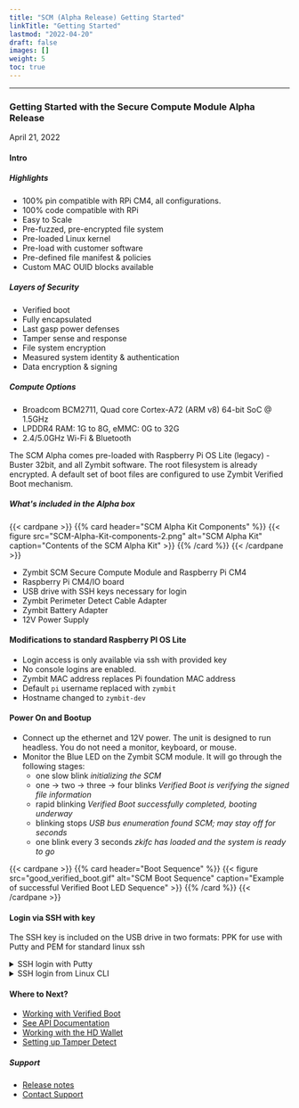 ```yaml
---
title: "SCM (Alpha Release) Getting Started"
linkTitle: "Getting Started"
lastmod: "2022-04-20"
draft: false
images: []
weight: 5
toc: true
---
```


-----
### **Getting Started with the Secure Compute Module Alpha Release**
April 21, 2022

#### Intro

##### Highlights
* 100% pin compatible with RPi CM4, all configurations.
* 100% code compatible with RPi
* Easy to Scale
* Pre-fuzzed, pre-encrypted file system
* Pre-loaded Linux kernel
* Pre-load with customer software
* Pre-defined file manifest & policies
* Custom MAC OUID blocks available

##### Layers of Security
* Verified boot
* Fully encapsulated
* Last gasp power defenses
* Tamper sense and response
* File system encryption
* Measured system identity & authentication
* Data encryption & signing

##### Compute Options
* Broadcom BCM2711, Quad core Cortex-A72 (ARM v8) 64-bit SoC @ 1.5GHz
* LPDDR4 RAM: 1G to 8G, eMMC: 0G to 32G
* 2.4/5.0GHz Wi-Fi & Bluetooth

The SCM Alpha comes pre-loaded with Raspberry Pi OS Lite (legacy) - Buster 32bit, and all Zymbit software. The root filesystem is already encrypted. A default set of boot files are configured to use Zymbit Verified Boot mechanism.

##### What's included in the Alpha box

{{< cardpane >}}
{{% card header="SCM Alpha Kit Components" %}}
{{< figure 
    src="SCM-Alpha-Kit-components-2.png"
    alt="SCM Alpha Kit"
    caption="Contents of the SCM Alpha Kit"
    >}}
{{% /card %}}
{{< /cardpane >}}

 
 * Zymbit SCM Secure Compute Module and Raspberry Pi CM4
 * Raspberry Pi CM4/IO board
 * USB drive with SSH keys necessary for login
 * Zymbit Perimeter Detect Cable Adapter
 * Zymbit Battery Adapter
 * 12V Power Supply

#### Modifications to standard Raspberry PI OS Lite
  * Login access is only available via ssh with provided key
  * No console logins are enabled.
  * Zymbit MAC address replaces Pi foundation MAC address
  * Default `pi` username replaced with `zymbit`
  * Hostname changed to `zymbit-dev`

#### Power On and Bootup
 * Connect up the ethernet and 12V power. The unit is designed to run headless. You do not need a monitor, keyboard, or mouse.
 * Monitor the Blue LED on the Zymbit SCM module. It will go through the following stages:
    - one slow blink  *initializing the SCM*
    - one -> two -> three -> four blinks *Verified Boot is verifying the signed file information*
    - rapid blinking *Verified Boot successfully completed, booting underway*
    - blinking stops *USB bus enumeration found SCM; may stay off for seconds*
    - one blink every 3 seconds *zkifc has loaded and the system is ready to go*

{{< cardpane >}}
{{% card header="Boot Sequence" %}}
{{< figure 
    src="good_verified_boot.gif"
    alt="SCM Boot Sequence"
    caption="Example of successful Verified Boot LED Sequence"
    >}}
{{% /card %}}
{{< /cardpane >}}


#### Login via SSH with key
The SSH key is included on the USB drive in two formats: PPK for use with Putty and PEM for standard linux ssh

<details>

<summary>
   SSH login with Putty
</summary>
    
* Copy PPK key from USB drive to your host

{{< cardpane >}}
{{% card header="Open PuTTY" %}}
{{< figure
    src="putty1.png"
    alt="Load SSH key file into PuTTY"
    caption="Open PuTTY, navigate to SSH -> Auth, and Browse to the PPK file."
    >}}
{{% /card %}}
{{% card header="Configure and Save" %}}
{{< figure
    src="putty2.png"
    alt="Choose Session, then name and Save"
    caption="Choose Session, then fill out the Host Name, the Session name, and Save."
    >}}
{{% /card %}}
{{< /cardpane >}}
    
{{< cardpane >}}
{{% card header="Open SSH Session" %}}
{{< figure
    src="putty3.png"
    alt="Open your PuTTY Session"
    caption="Choose your saved session and Open. Enter the Passphrase you received from Zymbit when prompted."
    >}}
{{% /card %}}
{{< /cardpane >}}

</details>

<details>

<summary>
   SSH login from Linux CLI
</summary>

    1. Copy PEM key from USB drive to your host
    2. `ssh -i zscm.pem zymbit@zymbit-dev`

</details>

#### Where to Next?
 * [Working with Verified Boot](../../../tutorials/verified-boot/)
 * [See API Documentation](../../../api/)
 * [Working with the HD Wallet](../../../tutorials/digital-wallet/)
 * [Setting up Tamper Detect](../../../tutorials/perimeter-detect/)
##### Support
 * [Release notes](../release-notes/)
 * [Contact Support](mailto:support@zymbit.com)


